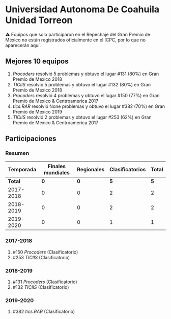 # Universidad Autonoma De Coahuila Unidad Torreon

:warning: Equipos que solo participaron en el Repechaje del Gran Premio de México no están registrados oficialmente en el ICPC, por lo que no aparecerán aquí.

## Mejores 10 equipos

1. _Procoders_ resolvió 5 problemas y obtuvo el lugar #131 (80%) en Gran Premio de Mexico 2018
1. _TICIIS_ resolvió 5 problemas y obtuvo el lugar #132 (80%) en Gran Premio de Mexico 2018
1. _Procoders_ resolvió 4 problemas y obtuvo el lugar #150 (77%) en Gran Premio de Mexico & Centroamerica 2017
1. _tics.RAR_ resolvió None problemas y obtuvo el lugar #382 (70%) en Gran Premio de Mexico 2019
1. _TICIIS_ resolvió 2 problemas y obtuvo el lugar #253 (62%) en Gran Premio de Mexico & Centroamerica 2017

## Participaciones

### Resumen

| Temporada | Finales mundiales | Regionales | Clasificatorios | Total |
| --- | --- | --- | --- | --- |
| **Total** | **0** | **0** | **5** | **5** |
| 2017-2018 | 0 | 0 | 2 | 2 |
| 2018-2019 | 0 | 0 | 2 | 2 |
| 2019-2020 | 0 | 0 | 1 | 1 |

### 2017-2018

1. #150 _Procoders_ (Clasificatorio)
1. #253 _TICIIS_ (Clasificatorio)

### 2018-2019

1. #131 _Procoders_ (Clasificatorio)
1. #132 _TICIIS_ (Clasificatorio)

### 2019-2020

1. #382 _tics.RAR_ (Clasificatorio)



